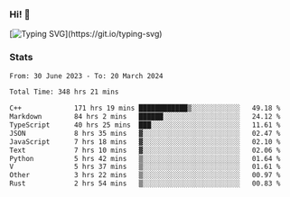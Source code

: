 ### Hi!  👋

[![Typing SVG](https://readme-typing-svg.herokuapp.com?font=Fira+Code&pause=1000&width=435&lines=Hello!+I'm+Texiwustion.)](https://git.io/typing-svg)

### Stats

<!--START_SECTION:waka-->

```txt
From: 30 June 2023 - To: 20 March 2024

Total Time: 348 hrs 21 mins

C++             171 hrs 19 mins ████████████▒░░░░░░░░░░░░   49.18 %
Markdown        84 hrs 2 mins   ██████░░░░░░░░░░░░░░░░░░░   24.12 %
TypeScript      40 hrs 25 mins  ███░░░░░░░░░░░░░░░░░░░░░░   11.61 %
JSON            8 hrs 35 mins   ▓░░░░░░░░░░░░░░░░░░░░░░░░   02.47 %
JavaScript      7 hrs 18 mins   ▓░░░░░░░░░░░░░░░░░░░░░░░░   02.10 %
Text            7 hrs 10 mins   ▓░░░░░░░░░░░░░░░░░░░░░░░░   02.06 %
Python          5 hrs 42 mins   ▒░░░░░░░░░░░░░░░░░░░░░░░░   01.64 %
V               5 hrs 37 mins   ▒░░░░░░░░░░░░░░░░░░░░░░░░   01.61 %
Other           3 hrs 22 mins   ▒░░░░░░░░░░░░░░░░░░░░░░░░   00.97 %
Rust            2 hrs 54 mins   ▒░░░░░░░░░░░░░░░░░░░░░░░░   00.83 %
```

<!--END_SECTION:waka-->
